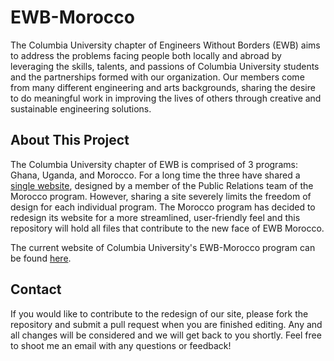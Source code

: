 EWB-Morocco
===========

The Columbia University chapter of Engineers Without Borders (EWB) aims to address the problems facing people both locally and abroad by leveraging the skills, talents, and passions of Columbia University students and the partnerships formed with our organization.  Our members come from many different engineering and arts backgrounds, sharing the desire to do meaningful work in improving the lives of others through creative and sustainable engineering solutions.

About This Project
------------------

The Columbia University chapter of EWB is comprised of 3 programs: Ghana, Uganda, and Morocco.  For a long time the three have shared a [single website][homepage], designed by a member of the Public Relations team of the Morocco program.  However, sharing a site severely limits the freedom of design for each individual program.  The Morocco program has decided to redesign its website for a more streamlined, user-friendly feel and this repository will hold all files that contribute to the new face of EWB Morocco.

The current website of Columbia University's EWB-Morocco program can be found [here][morocco site].

[homepage]: http://cuewb.org
[morocco site]: http://cuewb.org/morocco.html

Contact
--------

If you would like to contribute to the redesign of our site, please fork the repository and submit a pull request when you are finished editing.  Any and all changes will be considered and we will get back to you shortly.  Feel free to shoot me an email with any questions or feedback!
